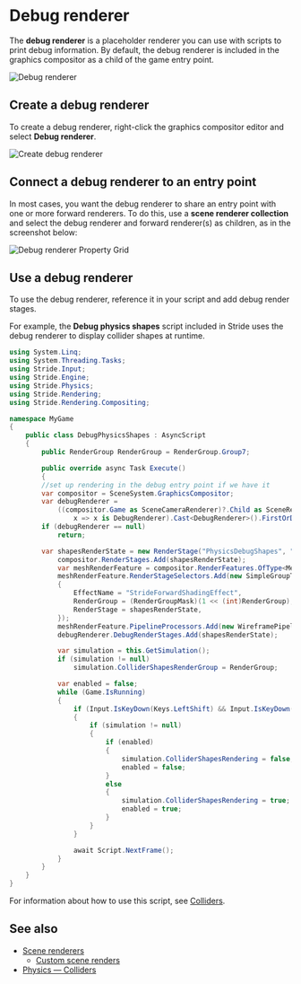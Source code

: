 # Debug renderer

The **debug renderer** is a placeholder renderer you can use with scripts to print debug information. By default, the debug renderer is included in the graphics compositor as a child of the game entry point.

![Debug renderer](media/debug-renderer.png)

## Create a debug renderer

To create a debug renderer, right-click the graphics compositor editor and select **Debug renderer**.

![Create debug renderer](media/create-debug-renderer.png)

## Connect a debug renderer to an entry point

In most cases, you want the debug renderer to share an entry point with one or more forward renderers. To do this, use a **scene renderer collection** and select the debug renderer and forward renderer(s) as children, as in the screenshot below:

![Debug renderer Property Grid](media/debug-renderer-property-setup.png)

## Use a debug renderer

To use the debug renderer, reference it in your script and add debug render stages.

For example, the **Debug physics shapes** script included in Stride uses the debug renderer to display collider shapes at runtime.

```cs
using System.Linq;
using System.Threading.Tasks;
using Stride.Input;
using Stride.Engine;
using Stride.Physics;
using Stride.Rendering;
using Stride.Rendering.Compositing;

namespace MyGame
{
    public class DebugPhysicsShapes : AsyncScript
    {
        public RenderGroup RenderGroup = RenderGroup.Group7;

        public override async Task Execute()
        {
        //set up rendering in the debug entry point if we have it
        var compositor = SceneSystem.GraphicsCompositor;
        var debugRenderer =
            ((compositor.Game as SceneCameraRenderer)?.Child as SceneRendererCollection)?.Children.Where(
                x => x is DebugRenderer).Cast<DebugRenderer>().FirstOrDefault();
        if (debugRenderer == null)
            return;

        var shapesRenderState = new RenderStage("PhysicsDebugShapes", "Main");
            compositor.RenderStages.Add(shapesRenderState);
            var meshRenderFeature = compositor.RenderFeatures.OfType<MeshRenderFeature>().First();
            meshRenderFeature.RenderStageSelectors.Add(new SimpleGroupToRenderStageSelector
            {
                EffectName = "StrideForwardShadingEffect",
                RenderGroup = (RenderGroupMask)(1 << (int)RenderGroup),
                RenderStage = shapesRenderState,
            });
            meshRenderFeature.PipelineProcessors.Add(new WireframePipelineProcessor { RenderStage = shapesRenderState });
            debugRenderer.DebugRenderStages.Add(shapesRenderState);

            var simulation = this.GetSimulation();
            if (simulation != null)
                simulation.ColliderShapesRenderGroup = RenderGroup;

            var enabled = false;
            while (Game.IsRunning)
            {
                if (Input.IsKeyDown(Keys.LeftShift) && Input.IsKeyDown(Keys.LeftCtrl) && Input.IsKeyReleased(Keys.P))
                {
                    if (simulation != null)
                    {
                        if (enabled)
                        {
                            simulation.ColliderShapesRendering = false;
                            enabled = false;
                        }
                        else
                        {
                            simulation.ColliderShapesRendering = true;
                            enabled = true;
                        }
                    }
                }

                await Script.NextFrame();
            }
        }
    }
}
```

For information about how to use this script, see [Colliders](../../physics/colliders.md).

## See also

* [Scene renderers](scene-renderers.md)
   * [Custom scene renders](custom-scene-renderers.md)
* [Physics — Colliders](../../physics/colliders.md)